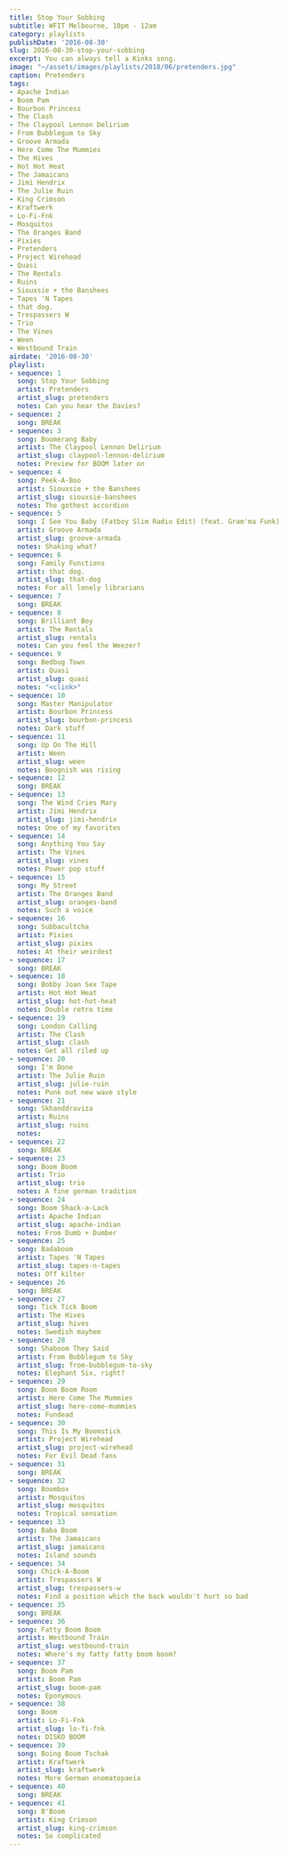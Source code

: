 ```yaml
---
title: Stop Your Sobbing
subtitle: WFIT Melbourne, 10pm - 12am
category: playlists
publishDate: '2016-08-30'
slug: 2016-08-30-stop-your-sobbing
excerpt: You can always tell a Kinks song.
image: "~/assets/images/playlists/2018/06/pretenders.jpg"
caption: Pretenders
tags:
- Apache Indian
- Boom Pam
- Bourbon Princess
- The Clash
- The Claypool Lennon Delirium
- From Bubblegum to Sky
- Groove Armada
- Here Come The Mummies
- The Hives
- Hot Hot Heat
- The Jamaicans
- Jimi Hendrix
- The Julie Ruin
- King Crimson
- Kraftwerk
- Lo-Fi-Fnk
- Mosquitos
- The Oranges Band
- Pixies
- Pretenders
- Project Wirehead
- Quasi
- The Rentals
- Ruins
- Siouxsie + the Banshees
- Tapes 'N Tapes
- that dog.
- Trespassers W
- Trio
- The Vines
- Ween
- Westbound Train
airdate: '2016-08-30'
playlist:
- sequence: 1
  song: Stop Your Sobbing
  artist: Pretenders
  artist_slug: pretenders
  notes: Can you hear the Davies?
- sequence: 2
  song: BREAK
- sequence: 3
  song: Boomerang Baby
  artist: The Claypool Lennon Delirium
  artist_slug: claypool-lennon-delirium
  notes: Preview for BOOM later on
- sequence: 4
  song: Peek-A-Boo
  artist: Siouxsie + the Banshees
  artist_slug: siouxsie-banshees
  notes: The gothest accordion
- sequence: 5
  song: I See You Baby (Fatboy Slim Radio Edit) (feat. Gram'ma Funk)
  artist: Groove Armada
  artist_slug: groove-armada
  notes: Shaking what?
- sequence: 6
  song: Family Functions
  artist: that dog.
  artist_slug: that-dog
  notes: For all lonely librarians
- sequence: 7
  song: BREAK
- sequence: 8
  song: Brilliant Boy
  artist: The Rentals
  artist_slug: rentals
  notes: Can you feel the Weezer?
- sequence: 9
  song: Bedbug Town
  artist: Quasi
  artist_slug: quasi
  notes: "<clink>"
- sequence: 10
  song: Master Manipulator
  artist: Bourbon Princess
  artist_slug: bourbon-princess
  notes: Dark stuff
- sequence: 11
  song: Up On The Hill
  artist: Ween
  artist_slug: ween
  notes: Boognish was rising
- sequence: 12
  song: BREAK
- sequence: 13
  song: The Wind Cries Mary
  artist: Jimi Hendrix
  artist_slug: jimi-hendrix
  notes: One of my favorites
- sequence: 14
  song: Anything You Say
  artist: The Vines
  artist_slug: vines
  notes: Power pop stuff
- sequence: 15
  song: My Street
  artist: The Oranges Band
  artist_slug: oranges-band
  notes: Such a voice
- sequence: 16
  song: Subbacultcha
  artist: Pixies
  artist_slug: pixies
  notes: At their weirdest
- sequence: 17
  song: BREAK
- sequence: 18
  song: Bobby Joan Sex Tape
  artist: Hot Hot Heat
  artist_slug: hot-hot-heat
  notes: Double retro time
- sequence: 19
  song: London Calling
  artist: The Clash
  artist_slug: clash
  notes: Get all riled up
- sequence: 20
  song: I'm Done
  artist: The Julie Ruin
  artist_slug: julie-ruin
  notes: Punk out new wave style
- sequence: 21
  song: Skhanddraviza
  artist: Ruins
  artist_slug: ruins
  notes:
- sequence: 22
  song: BREAK
- sequence: 23
  song: Boom Boom
  artist: Trio
  artist_slug: trio
  notes: A fine german tradition
- sequence: 24
  song: Boom Shack-a-Lack
  artist: Apache Indian
  artist_slug: apache-indian
  notes: From Dumb + Dumber
- sequence: 25
  song: Badaboom
  artist: Tapes 'N Tapes
  artist_slug: tapes-n-tapes
  notes: Off kilter
- sequence: 26
  song: BREAK
- sequence: 27
  song: Tick Tick Boom
  artist: The Hives
  artist_slug: hives
  notes: Swedish mayhem
- sequence: 28
  song: Shaboom They Said
  artist: From Bubblegum to Sky
  artist_slug: from-bubblegum-to-sky
  notes: Elephant Six, right?
- sequence: 29
  song: Boom Boom Room
  artist: Here Come The Mummies
  artist_slug: here-come-mummies
  notes: Fundead
- sequence: 30
  song: This Is My Boomstick
  artist: Project Wirehead
  artist_slug: project-wirehead
  notes: For Evil Dead fans
- sequence: 31
  song: BREAK
- sequence: 32
  song: Boombox
  artist: Mosquitos
  artist_slug: mosquitos
  notes: Tropical sensation
- sequence: 33
  song: Baba Boom
  artist: The Jamaicans
  artist_slug: jamaicans
  notes: Island sounds
- sequence: 34
  song: Chick-A-Boom
  artist: Trespassers W
  artist_slug: trespassers-w
  notes: Find a position which the back wouldn't hurt so bad
- sequence: 35
  song: BREAK
- sequence: 36
  song: Fatty Boom Boom
  artist: Westbound Train
  artist_slug: westbound-train
  notes: Where's my fatty fatty boom boom?
- sequence: 37
  song: Boom Pam
  artist: Boom Pam
  artist_slug: boom-pam
  notes: Eponymous
- sequence: 38
  song: Boom
  artist: Lo-Fi-Fnk
  artist_slug: lo-fi-fnk
  notes: DISKO BOOM
- sequence: 39
  song: Boing Boom Tschak
  artist: Kraftwerk
  artist_slug: kraftwerk
  notes: More German onomatopaeia
- sequence: 40
  song: BREAK
- sequence: 41
  song: B'Boom
  artist: King Crimson
  artist_slug: king-crimson
  notes: So complicated
---
```


